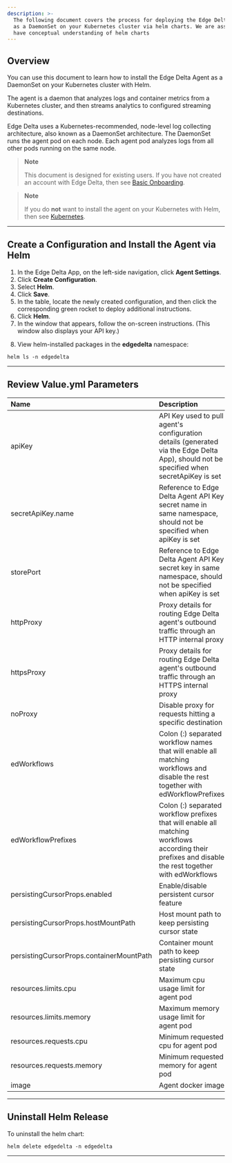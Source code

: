 ```yaml
---
description: >-
  The following document covers the process for deploying the Edge Delta agent
  as a DaemonSet on your Kubernetes cluster via helm charts. We are assuming you
  have conceptual understanding of helm charts
---
```


## Overview

You can use this document to learn how to install the Edge Delta Agent as a DaemonSet on your Kubernetes cluster with Helm.

The agent is a daemon that analyzes logs and container metrics from a Kubernetes cluster, and then streams analytics to configured streaming destinations.

Edge Delta uses a Kubernetes-recommended, node-level log collecting architecture, also known as a DaemonSet architecture. The DaemonSet runs the agent pod on each node. Each agent pod analyzes logs from all other pods running on the same node.

> **Note**
>
> This document is designed for existing users. If you have not created an account with Edge Delta, then see [Basic Onboarding](../basic-onboarding.md).

> **Note**
>
> If you do **not** want to install the agent on your Kubernetes with Helm, then see [Kubernetes](kubernetes.md).

***


## Create a Configuration and Install the Agent via Helm 

1. In the Edge Delta App, on the left-side navigation, click **Agent Settings**.
2. Click **Create Configuration**. 
3. Select **Helm**.
4. Click **Save**.  
5. In the table, locate the newly created configuration, and then click the corresponding green rocket to deploy additional instructions. 
6. Click **Helm**. 
7. In the window that appears, follow the on-screen instructions. (This window also displays your API key.) 

<!--



## Add and Configure Helm

1. Add the Edge Delta Helm repository:

```
helm repo add edgedelta https://edgedelta.github.io/charts
```

2. Run the helm installation command, and then create the **edgedelta** namespace to use the Edge Delta Agent with default parameters:

```
helm install edgedelta edgedelta/edgedelta --set apiKey=<API-KEY> -n edgedelta --create-namespace
```

3. To set your **API-KEY**, you can use either **apiKey** or **secretApiKey** in the values.yml file.

  - To use **apiKey** as a Kubernetes secret, change the values.yml file: 

```yaml
apiKey: "API-KEY"
```

> **Note**
> 
> **apiKey** will be kept in clear text as part of your pod property.

  - To use **secretApiKey** as a Kubernetes secret, change the values.yml file: 

```yaml
# apiKey: ""

secretApiKey:
  name: "ed-api-key"
  key: "ed-api-key"
```

4. Create **API-KEY** as a Kubernetes secret:

```
kubectl create namespace edgedelta
kubectl create secret generic ed-api-key --namespace=edgedelta --from-literal=ed-api-key="API-KEY"
```

> **Note**
>
> You can also add environment variables or refer secrets as environment variables using commented samples in the values.yml file. For additional environment variables, you can download and edit [https://edgedelta.github.io/k8s/edgedelta-agent.yml](https://edgedelta.github.io/k8s/edgedelta-agent.yml). To learn more, review the [Environment Variables](https://docs.edgedelta.com/installation/environment-variables/) document, specially the **Examples - Kubernetes (yml configuration) section**. 

9. Review the following output: 

```
NAME: edgedelta
LAST DEPLOYED: Fri Jul 17 17:49:42 2020
NAMESPACE: edgedelta
STATUS: deployed
REVISION: 1
TEST SUITE: None
NOTES:
1. Visit https://app.edgedelta.com
2. Find the configuration with <API-KEY> to check if agents are active
```


8. In the same folder, install the helm chart using values.yml:

```
helm install edgedelta edgedelta/edgedelta -n edgedelta --create-namespace -f values.yaml
```

-->

8. View helm-installed packages in the **edgedelta** namespace:

```
helm ls -n edgedelta
```

***

## Review Value.yml Parameters

| Name | Description | Example Value |
| :--- | :--- | :--- |
| apiKey | API Key used to pull agent's configuration details (generated via the Edge Delta App), should not be specified when secretApiKey is set | "8d32..." |
| secretApiKey.name | Reference to Edge Delta Agent API Key secret name in same namespace, should not be specified when apiKey is set | "ed-api-key" |
| storePort | Reference to Edge Delta Agent API Key secret key in same namespace, should not be specified when apiKey is set | "ed-api-key" |
| httpProxy | Proxy details for routing Edge Delta agent's outbound traffic through an HTTP internal proxy | "http://127.0.0.1:3128" |
| httpsProxy | Proxy details for routing Edge Delta agent's outbound traffic through an HTTPS internal proxy | "https://127.0.0.1:3128" |
| noProxy | Disable proxy for requests hitting a specific destination | "https://your-endpoint.com" |
| edWorkflows | Colon (:) separated workflow names that will enable all matching workflows and disable the rest together with edWorkflowPrefixes | "billing-workflow:error-workflow" |
| edWorkflowPrefixes | Colon (:) separated workflow prefixes that will enable all matching workflows according their prefixes and disable the rest together with edWorkflows | "billing:error" |
| persistingCursorProps.enabled | Enable/disable persistent cursor feature | false |
| persistingCursorProps.hostMountPath | Host mount path to keep persisting cursor state | /var/lib/edgedelta |
| persistingCursorProps.containerMountPath | Container mount path to keep persisting cursor state | /var/lib/edgedelta |
| resources.limits.cpu | Maximum cpu usage limit for agent pod | 1000m |
| resources.limits.memory | Maximum memory usage limit for agent pod | 512Mi |
| resources.requests.cpu| Minimum requested cpu for agent pod | 200m |
| resources.requests.memory | Minimum requested memory for agent pod |256Mi |
| image | Agent docker image | edgedelta/agent |

***

## Uninstall Helm Release

To uninstall the helm chart:

```
helm delete edgedelta -n edgedelta
```

***

